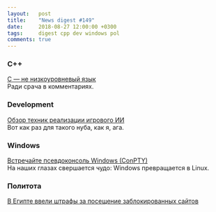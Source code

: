 ```yaml
---
layout:   post
title:    "News digest #149"
date:     2018-08-27 12:00:00 +0300
tags:     digest cpp dev windows pol
comments: true
---
```


### C++

[С — не низкоуровневый язык](https://habr.com/company/badoo/blog/420407/)<br/>
Ради срача в комментариях.

### Development

[Обзор техник реализации игрового ИИ](https://habr.com/post/420219/)<br/>
Вот как раз для такого нуба, как я, ага.

### Windows

[Встречайте псевдоконсоль Windows (ConPTY)](https://habr.com/post/420853/)<br/>
На наших глазах свершается чудо: Windows превращается в Linux.

### Политота

[В Египте ввели штрафы за посещение заблокированных сайтов](https://habr.com/post/420699/)
